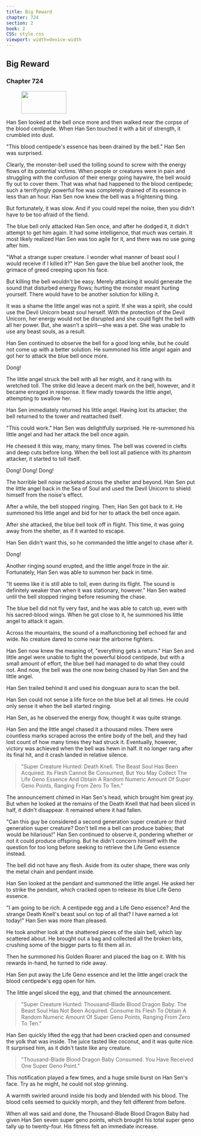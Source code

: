 ```yaml
---
title: Big Reward
chapter: 724
section: 2
book: 2
CSS: style.css
viewport: width=device-width
---
```


## Big Reward

### Chapter 724

<figure>
	<img src="../Images/gem.gif" alt="" id="gem" width="120" height="60" />
</figure>

Han Sen looked at the bell once more and then walked near the corpse of the blood centipede. When Han Sen touched it with a bit of strength, it crumbled into dust.

"This blood centipede's essence has been drained by the bell." Han Sen was surprised.

Clearly, the monster-bell used the tolling sound to screw with the energy flows of its potential victims. When people or creatures were in pain and struggling with the confusion of their energy going haywire, the bell would fly out to cover them. That was what had happened to the blood centipede; such a terrifyingly powerful foe was completely drained of its essence in less than an hour. Han Sen now knew the bell was a frightening thing.

But fortunately, it was slow. And if you could repel the noise, then you didn't have to be too afraid of the fiend.

The blue bell only attacked Han Sen once, and after he dodged it, it didn't attempt to get him again. It had some intelligence, that much was certain. It most likely realized Han Sen was too agile for it, and there was no use going after him.

"What a strange super creature. I wonder what manner of beast soul I would receive if I killed it?" Han Sen gave the blue bell another look, the grimace of greed creeping upon his face.

But killing the bell wouldn't be easy. Merely attacking it would generate the sound that disturbed energy flows; hurting the monster meant hurting yourself. There would have to be another solution for killing it.

It was a shame the little angel was not a spirit. If she was a spirit, she could use the Devil Unicorn beast soul herself. With the protection of the Devil Unicorn, her energy would not be disrupted and she could fight the bell with all her power. But, she wasn't a spirit—she was a pet. She was unable to use any beast souls, as a result.

Han Sen continued to observe the bell for a good long while, but he could not come up with a better solution. He summoned his little angel again and got her to attack the blue bell once more.

Dong!

The little angel struck the bell with all her might, and it rang with its wretched toll. The strike did leave a decent mark on the bell, however, and it became enraged in response. It flew madly towards the little angel, attempting to swallow her.

Han Sen immediately returned his little angel. Having lost its attacker, the bell returned to the tower and reattached itself.

"This could work." Han Sen was delightfully surprised. He re-summoned his little angel and had her attack the bell once again.

He cheesed it this way, many, many times. The bell was covered in clefts and deep cuts before long. When the bell lost all patience with its phantom attacker, it started to toll itself.

Dong! Dong! Dong!

The horrible bell noise racketed across the shelter and beyond. Han Sen put the little angel back in the Sea of Soul and used the Devil Unicorn to shield himself from the noise's effect.

After a while, the bell stopped ringing. Then, Han Sen got back to it. He summoned his little angel and bid for her to attack the bell once again.

After she attacked, the blue bell took off in flight. This time, it was going away from the shelter, as if it wanted to escape.

Han Sen didn't want this, so he commanded the little angel to chase after it.

Dong!

Another ringing sound erupted, and the little angel froze in the air. Fortunately, Han Sen was able to summon her back in time.

"It seems like it is still able to toll, even during its flight. The sound is definitely weaker than when it was stationary, however." Han Sen waited until the bell stopped ringing before resuming the chase.

The blue bell did not fly very fast, and he was able to catch up, even with his sacred-blood wings. When he got close to it, he summoned his little angel to attack it again.

Across the mountains, the sound of a malfunctioning bell echoed far and wide. No creature dared to come near the airborne fighters.

Han Sen now knew the meaning of, "everything gets a return." Han Sen and little angel were unable to fight the powerful blood centipede, but with a small amount of effort, the blue bell had managed to do what they could not. And now, the bell was the one now being chased by Han Sen and the little angel.

Han Sen trailed behind it and used his dongxuan aura to scan the bell.

Han Sen could not sense a life force on the blue bell at all times. He could only sense it when the bell started ringing.

Han Sen, as he observed the energy flow, thought it was quite strange.

Han Sen and the little angel chased it a thousand miles. There were countless marks scraped across the entire body of the bell, and they had lost count of how many times they had struck it. Eventually, however, victory was achieved when the bell was hewn in half. It no longer rang after its final hit, and it crash landed in relative silence.

> "Super Creature Hunted: Death Knell. The Beast Soul Has Been Acquired. Its Flesh Cannot Be Consumed, But You May Collect The Life Geno Essence And Obtain A Random Numeric Amount Of Super Geno Points, Ranging From Zero To Ten."

The announcement chimed in Han Sen's head, which brought him great joy. But when he looked at the remains of the Death Knell that had been sliced in half, it didn't disappear. It remained where it had fallen.

"Can this guy be considered a second generation super creature or third generation super creature? Don't tell me a bell can produce babies; that would be hilarious!" Han Sen continued to observe it, pondering whether or not it could produce offspring. But he didn't concern himself with the question for too long before seeking to retrieve the Life Geno essence instead.

The bell did not have any flesh. Aside from its outer shape, there was only the metal chain and pendant inside.

Han Sen looked at the pendant and summoned the little angel. He asked her to strike the pendant, which cracked open to release its blue Life Geno essence.

"I am going to be rich. A centipede egg and a Life Geno essence? And the strange Death Knell's beast soul on top of all that? I have earned a lot today!" Han Sen was more than pleased.

He took another look at the shattered pieces of the slain bell, which lay scattered about. He brought out a bag and collected all the broken bits, crushing some of the bigger parts to fit them all in.

Then he summoned his Golden Roarer and placed the bag on it. With his rewards in-hand, he turned to ride away.

Han Sen put away the Life Geno essence and let the little angel crack the blood centipede's egg open for him.

The little angel sliced the egg, and that chimed the announcement.

> "Super Creature Hunted: Thousand-Blade Blood Dragon Baby. The Beast Soul Has Not Been Acquired. Consume Its Flesh To Obtain A Random Numeric Amount Of Super Geno Points, Ranging From Zero To Ten."

Han Sen quickly lifted the egg that had been cracked open and consumed the yolk that was inside. The juice tasted like coconut, and it was quite nice. It surprised him, as it didn't taste like any creature.

> "Thousand-Blade Blood Dragon Baby Consumed. You Have Received One Super Geno Point."

This notification played a few times, and a huge smile burst on Han Sen's face. Try as he might, he could not stop grinning.

A warmth swirled around inside his body and blended with his blood. The blood cells seemed to quickly morph, and they felt different from before.

When all was said and done, the Thousand-Blade Blood Dragon Baby had given Han Sen seven super geno points, which brought his total super geno tally up to twenty-four. His fitness felt an immediate increase.
